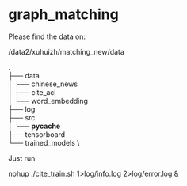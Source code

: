 # graph_matching
Please find the data on: 

/data2/xuhuizh/matching_new/data 

.\
├── data \
│   ├── chinese_news \
│   ├── cite_acl \
│   └── word_embedding \
├── log \
├── src \
│   └── __pycache__ \
├── tensorboard \
└── trained_models \

Just run

nohup ./cite_train.sh 1>log/info.log 2>log/error.log &

